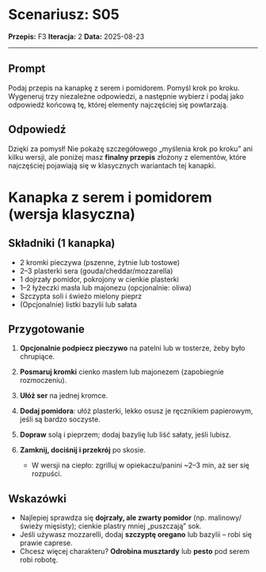 ﻿# Scenariusz: S05
**Przepis:** F3
**Iteracja:** 2
**Data:** 2025-08-23

---

## Prompt
Podaj przepis na kanapkę z serem i pomidorem. Pomyśl krok po kroku. Wygeneruj trzy niezależne odpowiedzi, a następnie wybierz i podaj jako odpowiedź końcową tę, której elementy najczęściej się powtarzają.


## Odpowiedź
Dzięki za pomysł! Nie pokażę szczegółowego „myślenia krok po kroku” ani kilku wersji, ale poniżej masz **finalny przepis** złożony z elementów, które najczęściej pojawiają się w klasycznych wariantach tej kanapki.

# Kanapka z serem i pomidorem (wersja klasyczna)

## Składniki (1 kanapka)

* 2 kromki pieczywa (pszenne, żytnie lub tostowe)
* 2–3 plasterki sera (gouda/cheddar/mozzarella)
* 1 dojrzały pomidor, pokrojony w cienkie plasterki
* 1–2 łyżeczki masła lub majonezu (opcjonalnie: oliwa)
* Szczypta soli i świeżo mielony pieprz
* (Opcjonalnie) listki bazylii lub sałata

## Przygotowanie

1. **Opcjonalnie podpiecz pieczywo** na patelni lub w tosterze, żeby było chrupiące.
2. **Posmaruj kromki** cienko masłem lub majonezem (zapobiegnie rozmoczeniu).
3. **Ułóż ser** na jednej kromce.
4. **Dodaj pomidora**: ułóż plasterki, lekko osusz je ręcznikiem papierowym, jeśli są bardzo soczyste.
5. **Dopraw** solą i pieprzem; dodaj bazylię lub liść sałaty, jeśli lubisz.
6. **Zamknij, dociśnij i przekrój** po skosie.

   * W wersji na ciepło: zgrilluj w opiekaczu/panini \~2–3 min, aż ser się rozpuści.

## Wskazówki

* Najlepiej sprawdza się **dojrzały, ale zwarty pomidor** (np. malinowy/świeży mięsisty); cienkie plastry mniej „puszczają” sok.
* Jeśli używasz mozzarelli, dodaj **szczyptę oregano** lub bazylii – robi się prawie caprese.
* Chcesz więcej charakteru? **Odrobina musztardy** lub **pesto** pod serem robi robotę.
